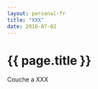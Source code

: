 ```yaml
---
layout: personal-fr
title: "XXX"
date: 2016-07-02
---
```


<main role="main" property="mainContentOfPage" class="container">  
 <h1 id="wb-cont" property="name">{{ page.title }}</h1>  
Couche a XXX
</main>